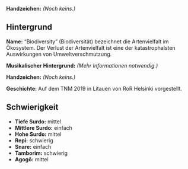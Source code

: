 **Handzeichen:** *(Noch keins.)*

## Hintergrund

**Name:** “Biodiversity” (Biodiversität) bezeichnet die Artenvielfalt im
Ökosystem. Der Verlust der Artenvielfalt ist eine der katastrophalsten
Auswirkungen von Umweltverschmutzung.

**Musikalischer Hintergrund:** *(Mehr Informationen notwendig.)*

**Handzeichen:** *(Noch keins.)*

**Geschichte:** Auf dem TNM 2019 in Litauen von RoR Helsinki vorgestellt.

## Schwierigkeit

* **Tiefe Surdo:** mittel
* **Mittlere Surdo:** einfach
* **Hohe Surdo:** mittel
* **Repi:** schwierig
* **Snare:** einfach
* **Tamborim:** schwierig
* **Agogô:** mittel

